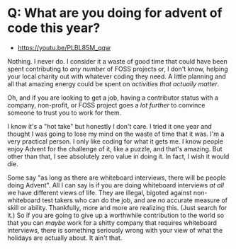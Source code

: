 # Q: What are you doing for advent of code this year?

* <https://youtu.be/PLBL85M_qqw>

Nothing. I never do. I consider it a waste of good time that could have been spent contributing to *any number* of FOSS projects or, I don't know, helping your local charity out with whatever coding they need. A little planning and all that amazing energy could be spent on *activities that actually matter*.

Oh, and if you are looking to get a job, having a contributor status with a company, non-profit, or FOSS project goes a *lot further* to convince someone to trust you to work for them.

I know it's a "hot take" but honestly I don't care. I tried it one year and thought I was going to lose my mind on the waste of time that it was. I'm a very practical person. I only like coding for what it gets me. I know people enjoy Advent for the challenge of it, like a puzzle, and that's amazing. But other than that, I see absolutely zero value in doing it. In fact, I wish it would die.

Some say "as long as there are whiteboard interviews, there will be people doing Advent". All I can say is if you are doing whiteboard interviews *at all* we have different views of life. They are illegal, bigoted against non-whiteboard test takers who can do the job, and are no accurate measure of skill or ability. Thankfully, more and more are realizing this. (Just search for it.) So if you are going to give up a worthwhile contribution to the world so that you can *maybe* work for a shitty company that requires whiteboard interviews, there is something seriously wrong with your view of what the holidays are actually about. It ain't that.

